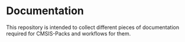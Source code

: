 # Documentation

This repository is intended to collect different pieces of documentation required for CMSIS-Packs and workflows for them.
